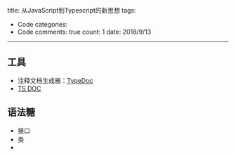 
title: 从JavaScript到Typescript的新思想
tags: 
  - Code
categories: 
  - Code
comments: true
count: 1
date: 2018/9/13
---
  ## 工具
- 注释文档生成器：[TypeDoc](http://typedoc.org/guides/installation/)
- [TS DOC](https://www.tslang.cn/docs/home.html)

## 语法糖

- 接口
- 类
- 
